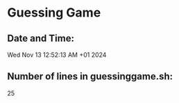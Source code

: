 # Guessing Game
## Date and Time: 
Wed Nov 13 12:52:13 AM +01 2024
## Number of lines in guessinggame.sh: 
25
